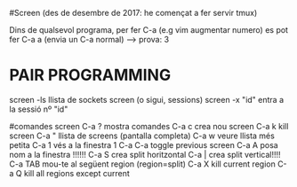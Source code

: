 #Screen
  (des de desembre de 2017: he començat a fer servir tmux)

  Dins de qualsevol programa,
  per fer C-a (e.g vim augmentar numero)
  es pot fer C-a a (envia un C-a normal) --> prova: 3

# PAIR PROGRAMMING
  screen -ls     llista de sockets screen (o sigui, sessions)
  screen -x "id" entra a la sessió nº "id"

#comandes screen
  C-a ?          mostra comandes
  C-a c          crea nou screen
  C-a k          kill screen
  C-a "          llista de screens (pantalla completa)
  C-a w          veure llista més petita
  C-a 1          vés a la finestra 1
  C-a C-a        toggle previous screen
  C-a A          posa nom a la finestra !!!!!!
  C-a S          crea split horitzontal
  C-a |          crea split vertical!!!!
  C-a TAB        mou-te al següent region (region=split)
  C-a X          kill current region
  C-a Q          kill all regions except current
